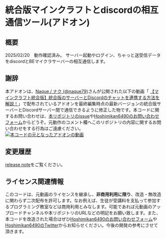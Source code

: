 # 統合版マインクラフトとdiscordの相互通信ツール(アドオン)
## 概要
2025/02/20　動作確認済み。
サーバー起動やログイン、ちゃっと送受信データをdiscordとBEマイクラサーバーの相互通信します。

## 謝辞
本アドオンは、[Naque / ナク (@naque79)](https://youtube.com/@naque79)さんが公開された以下の動画「 [【マインクラフト統合版】統合版のサーバーとDiscordのチャットを連携する方法を解説！](https://youtu.be/VXPT7evGisc)」で配布されているアドオンを最終編集時点の最新バージョンの統合版サーバーとDiscordサーバー間で通信できるように修正した物です。本コードに関するお問い合わせは、[本リポジトリのissue](https://github.com/Hoshimikan6490/MCBE-and-Discord-Connect-Tool/issues)や[Hoshimikan6490のお問い合わせフォーム](https://forms.gle/E5Pt7YRJfVcz4ZRJ6)からどうぞ。元動作のコメント欄へこのリポジトリの内容に関するお問い合わせをする行為はご遠慮ください。
[![本コードの元となったアドオンの動画](http://img.youtube.com/vi/VXPT7evGisc/0.jpg)]([https://www.youtube.com/watch?v={video-id}](https://youtu.be/VXPT7evGisc))

## 変更履歴
[release note](https://github.com/Hoshimikan6490/MCBE-and-Discord-Connect-Tool/releases)をご覧ください。

## ライセンス関連情報
このコードは、元動画のライセンスを継承し、__**非商用利用に限り**__、改造・無改造に関わらず二次配布を許可します。なお例えば、生徒が受講料を支払って参加するプログラミング教室などは商用利用とみなします。可能であれば元動画のアップロードチャンネルや本リポジトリのURLなどの明記をお願い致します。また、本コードを改造された場合はぜひ[Hoshimikan6490のお問い合わせフォーム](https://forms.gle/E5Pt7YRJfVcz4ZRJ6)や[Hoshimikan6490のTwitter](https://twitter.com/hoshimikan6490)からお知らせください。今後の開発の参考にさせて頂きます。
